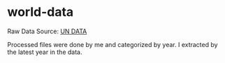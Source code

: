 # world-data


Raw Data Source: [UN DATA](https://data.un.org/)


Processed files were done by me and categorized by year. I extracted by the latest year in the data. 


